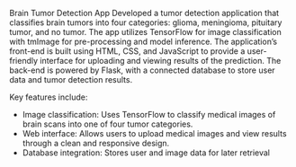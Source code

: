 

Brain Tumor Detection App
Developed a tumor detection application that classifies brain tumors into four categories: glioma, meningioma, pituitary tumor, and no tumor. The app utilizes TensorFlow for image classification with tmImage for pre-processing and model inference. The application’s front-end is built using HTML, CSS, and JavaScript to provide a user-friendly interface for uploading and viewing results of the prediction. The back-end is powered by Flask, with a connected database to store user data and tumor detection results.

Key features include:
- Image classification: Uses TensorFlow to classify medical images of brain scans into one of four tumor categories.
- Web interface: Allows users to upload medical images and view results through a clean and responsive design.
- Database integration: Stores user and image data for later retrieval